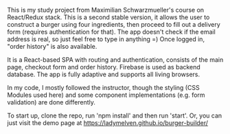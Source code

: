 This is my study project from Maximilian Schwarzmueller's course on React/Redux stack.
This is a second stable version, it allows the user to construct a burger using four ingredients, 
then proceed to fill out a delivery form (requires authentication for that). 
The app doesn't check if the email address is real, so just feel free to type in anything =)
Once logged in, "order history" is also available.

It is a React-based SPA with routing and authentication,
consists of the main page, checkout form and order history.
Firebase is used as backend database.
The app is fully adaptive and supports all living browsers.

In my code, I mostly followed the instructor, though the styling (CSS Modules used here)
and some component implementations (e.g. form validation) are done differently.

To start up, clone the repo, run 'npm install' and then run 'start'. Or, you can just visit the demo page at https://ladymelven.github.io/burger-builder/
